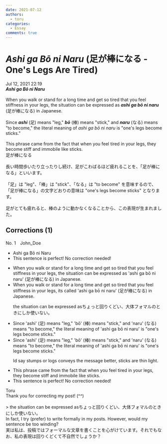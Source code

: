 ```yaml
---
date: 2021-07-12
authors:
  - toru
categories:
  - Essay
comments: true
---
```


# <strong><em>Ashi ga Bō ni Naru</strong></em> (足が棒になる - One's Legs Are Tired)
<div class="date">Jul 12, 2021 22:19</div>
<div id="post"><div id="body_show_ori">
<strong><em>Ashi ga Bō ni Naru</strong></em><br/><br/>When you walk or stand for a long time and get so tired that you feel stiffness in your legs, the situation can be expressed as <strong><em>ashi ga bō ni naru</em></strong> (足が棒になる) in Japanese.<br/><br/>Since <strong><em>ashi</em></strong> (足) means "leg," <strong><em>bō</em></strong> (棒) means "stick," and <strong><em>naru</em></strong> (なる) means "to become," the literal meaning of <em>ashi ga bō ni naru</em> is "one's legs become sticks."<br/><br/>This phrase came from the fact that when you feel tired in your legs, they become stiff and immobile like sticks.
</div></div>

<!-- more -->

<div id="post_ja"><div id="body_show_mo">
足が棒になる<br/><br/>長い時間歩いたり立ったりし続け、足がこわばるほど疲れることを、「足が棒になる」といいます。<br/><br/>「足」は "leg"、「棒」は "stick"、「なる」は "to become" を意味するので、「足が棒になる」の文字どおりの意味は "one's legs become sticks" となります。<br/><br/>足がとても疲れると、棒のように動かなくなることから、この表現が生まれました。
</div></div>

## Corrections (1)
<div id="block"><div class="first_name"> No. 1　<span class="just_name">John_Doe</span></div><div id="block2">
<ul class="correction_field">
<li class="incorrect">Ashi ga Bō ni Naru</li>
<li class="corrected perfect">This sentence is perfect! No correction needed!</li>
</ul>
<ul class="correction_field">
<li class="incorrect">When you walk or stand for a long time and get so tired that you feel stiffness in your legs, the situation can be expressed as 'ashi ga bō ni naru' (足が棒になる) in Japanese.</li>
<li class="corrected correct">
When you walk or stand for a long time and get so tired that you feel stiffness in your legs, its called 'ashi ga bō ni naru' (足が棒になる) in Japanese.
<p class="correction_comment">the situation can be expressed asちょっと回りくどい、大体フォマルのときにしか使いない。</p>
</li>
</ul>
<ul class="correction_field">
<li class="incorrect">Since 'ashi' (足) means "leg," 'bō' (棒) means "stick," and 'naru' (なる) means "to become," the literal meaning of 'ashi ga bō ni naru' is "one's legs become sticks."</li>
<li class="corrected correct">
Since 'ashi' (足) means "leg," 'bō' (棒) means "stick," and 'naru' (なる) means "to become," the literal meaning of 'ashi ga bō ni naru' is "one's legs become sticks."
<p class="correction_comment">Id say stumps or logs conveys the message better, sticks are thin light.</p>
</li>
</ul>
<ul class="correction_field">
<li class="incorrect">This phrase came from the fact that when you feel tired in your legs, they become stiff and immobile like sticks.</li>
<li class="corrected perfect">This sentence is perfect! No correction needed!</li>
</ul>
</div><div class="name"><span class="just_name">Toru</span><br>
Thank you for correcting my post! (^^)<br/><br/>&gt; the situation can be expressed asちょっと回りくどい、大体フォマルのときにしか使いない。<br/>In fact, I try (prefer) to write formally in my posts. However, would my sentence be too winding?<br/>実は私は、投稿ではフォーマルな文章を書くことを心がけています。それでもなお、私の表現は回りくどくて不自然でしょうか？
</div>
</div>
